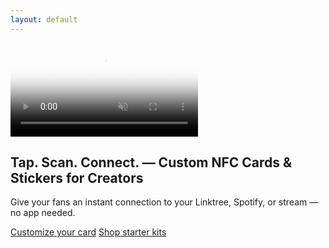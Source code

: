 ```yaml
---
layout: default
---
```


<section id="hero" class="hero-compact">
  <div class="hero-media">
    <video autoplay muted loop playsinline poster="{{ site.baseurl }}/assets/images/demo-poster.jpg" id="heroVideo">
      <source src="{{ site.baseurl }}/assets/videos/demo-loop.mp4" type="video/mp4">
      <!-- Fallback image -->
    </video>
  </div>
  <div class="hero-copy">
    <h1>Tap. Scan. Connect. — Custom NFC Cards & Stickers for Creators</h1>
    <p class="lead">Give your fans an instant connection to your Linktree, Spotify, or stream — no app needed.</p>
    <div class="hero-ctas">
      <a href="/products/nfc-card.html" class="btn btn-primary">Customize your card</a>
      <a href="{{ site.baseurl }}/shop/" class="btn btn-ghost">Shop starter kits</a>
    </div>
  </div>
</section>
